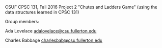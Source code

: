 CSUF CPSC 131, Fall 2016
Project 2
"Chutes and Ladders Game" (using the data structures learned in CPSC 131)

Group members:

Ada Lovelace adalovelace@csu.fullerton.edu

Charles Babbage charlesbab@csu.fullerton.edu
